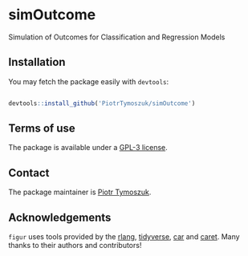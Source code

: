 # simOutcome
Simulation of Outcomes for Classification and Regression Models

## Installation

You may fetch the package easily with `devtools`: 

```r

devtools::install_github('PiotrTymoszuk/simOutcome')

```

## Terms of use

The package is available under a [GPL-3 license](https://github.com/PiotrTymoszuk/simOutcome/blob/main/LICENSE).

## Contact

The package maintainer is [Piotr Tymoszuk](mailto:piotr.s.tymoszuk@gmail.com).

## Acknowledgements

`figur` uses tools provided by the [rlang](https://rlang.r-lib.org/), [tidyverse](https://www.tidyverse.org/), [car](https://cran.r-project.org/web/packages/car/index.html) and [caret](https://topepo.github.io/caret/). Many thanks to their authors and contributors!
